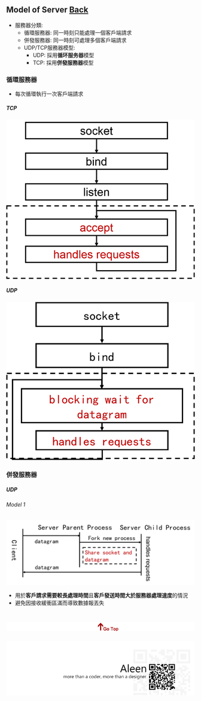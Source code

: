 ## Model of Server [Back](./../Coding.md)

- 服務器分類:
	- 循環服務器: 同一時刻只能處理一個客戶端請求
	- 併發服務器: 同一時刻可處理多個客戶端請求
	- UDP/TCP服務器模型: 
		- UDP: 採用**循环服务器**模型
		- TCP: 採用**併發服務器**模型

### 循環服務器

- 每次循環執行一次客戶端請求

##### TCP

<img src="./loop_server_tcp.png">

##### UDP

<img src="./loop_server_udp.png">

### 併發服務器

##### UDP

###### Model 1

<img src="./parallel_server_udp.png">

- 用於**客戶請求需要較長處理時間**且**客戶發送時間大於服務器處理速度**的情況
- 避免因接收緩衝區滿而導致數據報丟失



<a href="#" style="left:200px;"><img src="./../../../pic/gotop.png"></a>
=====
<a href="http://aleen42.github.io/" target="_blank" ><img src="./../../../pic/tail.gif"></a>
